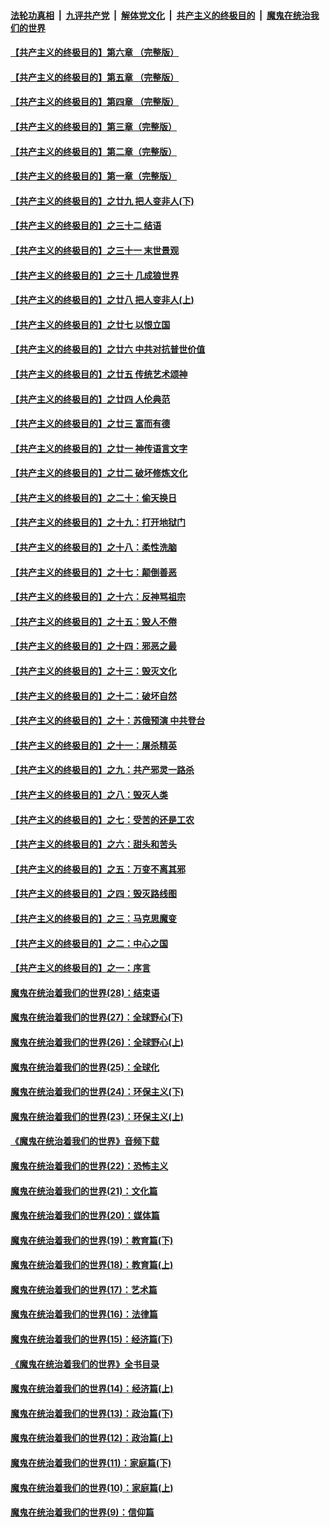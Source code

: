 ####  [法轮功真相](../../../../basic/blob/master/README.md?t=04100130) &nbsp;|&nbsp; [九评共产党](../../../../9ping.md/blob/master/README.md?t=04100130) &nbsp;|&nbsp; [解体党文化](../../../../jtdwh.md/blob/master/README.md?t=04100130)  &nbsp;|&nbsp; [共产主义的终极目的](../../../../gczydzjmd.md/blob/master/README.md?t=04100130) &nbsp;|&nbsp; [魔鬼在统治我们的世界](../../../../mgztzwmdsj.md/blob/master/README.md?t=04100130) 

#### [【共产主义的终极目的】第六章 （完整版）](../pages/nsc422/n11428913.md?t=04100130) 

#### [【共产主义的终极目的】第五章 （完整版）](../pages/nsc422/n11428912.md?t=04100130) 

#### [【共产主义的终极目的】第四章 （完整版）](../pages/nsc422/n11428907.md?t=04100130) 

#### [【共产主义的终极目的】第三章（完整版）](../pages/nsc422/n11428848.md?t=04100130) 

#### [【共产主义的终极目的】第二章（完整版）](../pages/nsc422/n11428831.md?t=04100130) 

#### [【共产主义的终极目的】第一章（完整版）](../pages/nsc422/n11417651.md?t=04100130) 

#### [【共产主义的终极目的】之廿九 把人变非人(下)](../pages/nsc422/n11344140.md?t=04100130) 

#### [【共产主义的终极目的】之三十二 结语](../pages/nsc422/n11360535.md?t=04100130) 

#### [【共产主义的终极目的】之三十一 末世景观](../pages/nsc422/n11351129.md?t=04100130) 

#### [【共产主义的终极目的】之三十 几成狼世界](../pages/nsc422/n11348280.md?t=04100130) 

#### [【共产主义的终极目的】之廿八 把人变非人(上)](../pages/nsc422/n11340492.md?t=04100130) 

#### [【共产主义的终极目的】之廿七 以恨立国](../pages/nsc422/n11336944.md?t=04100130) 

#### [【共产主义的终极目的】之廿六 中共对抗普世价值](../pages/nsc422/n11324785.md?t=04100130) 

#### [【共产主义的终极目的】之廿五 传统艺术颂神](../pages/nsc422/n11296396.md?t=04100130) 

#### [【共产主义的终极目的】之廿四 人伦典范](../pages/nsc422/n11296397.md?t=04100130) 

#### [【共产主义的终极目的】之廿三 富而有德](../pages/nsc422/n11283598.md?t=04100130) 

#### [【共产主义的终极目的】之廿一 神传语言文字](../pages/nsc422/n11263265.md?t=04100130) 

#### [【共产主义的终极目的】之廿二 破坏修炼文化](../pages/nsc422/n11245728.md?t=04100130) 

#### [【共产主义的终极目的】之二十：偷天换日](../pages/nsc422/n11238846.md?t=04100130) 

#### [【共产主义的终极目的】之十九：打开地狱门](../pages/nsc422/n11206376.md?t=04100130) 

#### [【共产主义的终极目的】之十八：柔性洗脑](../pages/nsc422/n11199994.md?t=04100130) 

#### [【共产主义的终极目的】之十七：颠倒善恶](../pages/nsc422/n11179782.md?t=04100130) 

#### [【共产主义的终极目的】之十六：反神骂祖宗](../pages/nsc422/n11166798.md?t=04100130) 

#### [【共产主义的终极目的】之十五：毁人不倦](../pages/nsc422/n11166792.md?t=04100130) 

#### [【共产主义的终极目的】之十四：邪恶之最](../pages/nsc422/n11150249.md?t=04100130) 

#### [【共产主义的终极目的】之十三：毁灭文化](../pages/nsc422/n11135227.md?t=04100130) 

#### [【共产主义的终极目的】之十二：破坏自然](../pages/nsc422/n11135214.md?t=04100130) 

#### [【共产主义的终极目的】之十：苏俄预演 中共登台](../pages/nsc422/n11118424.md?t=04100130) 

#### [【共产主义的终极目的】之十一：屠杀精英](../pages/nsc422/n11118442.md?t=04100130) 

#### [【共产主义的终极目的】之九：共产邪灵一路杀](../pages/nsc422/n11114139.md?t=04100130) 

#### [【共产主义的终极目的】之八：毁灭人类](../pages/nsc422/n11108503.md?t=04100130) 

#### [【共产主义的终极目的】之七：受苦的还是工农](../pages/nsc422/n11101809.md?t=04100130) 

#### [【共产主义的终极目的】之六：甜头和苦头](../pages/nsc422/n11096971.md?t=04100130) 

#### [【共产主义的终极目的】之五：万变不离其邪](../pages/nsc422/n11091285.md?t=04100130) 

#### [【共产主义的终极目的】之四：毁灭路线图](../pages/nsc422/n11086284.md?t=04100130) 

#### [【共产主义的终极目的】之三：马克思魔变](../pages/nsc422/n11061941.md?t=04100130) 

#### [【共产主义的终极目的】之二：中心之国](../pages/nsc422/n11047728.md?t=04100130) 

#### [【共产主义的终极目的】之一：序言](../pages/nsc422/n11086077.md?t=04100130) 

#### [魔鬼在统治着我们的世界(28)：结束语](../pages/nsc422/n10936246.md?t=04100130) 

#### [魔鬼在统治着我们的世界(27)：全球野心(下)](../pages/nsc422/n10928319.md?t=04100130) 

#### [魔鬼在统治着我们的世界(26)：全球野心(上)](../pages/nsc422/n10900318.md?t=04100130) 

#### [魔鬼在统治着我们的世界(25)：全球化](../pages/nsc422/n10788205.md?t=04100130) 

#### [魔鬼在统治着我们的世界(24)：环保主义(下)](../pages/nsc422/n10695307.md?t=04100130) 

#### [魔鬼在统治着我们的世界(23)：环保主义(上)](../pages/nsc422/n10688613.md?t=04100130) 

#### [《魔鬼在统治着我们的世界》音频下载](../pages/nsc422/n10635553.md?t=04100130) 

#### [魔鬼在统治着我们的世界(22)：恐怖主义](../pages/nsc422/n10614727.md?t=04100130) 

#### [魔鬼在统治着我们的世界(21)：文化篇](../pages/nsc422/n10597706.md?t=04100130) 

#### [魔鬼在统治着我们的世界(20)：媒体篇](../pages/nsc422/n10586579.md?t=04100130) 

#### [魔鬼在统治着我们的世界(19)：教育篇(下)](../pages/nsc422/n10564808.md?t=04100130) 

#### [魔鬼在统治着我们的世界(18)：教育篇(上)](../pages/nsc422/n10526970.md?t=04100130) 

#### [魔鬼在统治着我们的世界(17)：艺术篇](../pages/nsc422/n10499093.md?t=04100130) 

#### [魔鬼在统治着我们的世界(16)：法律篇](../pages/nsc422/n10485969.md?t=04100130) 

#### [魔鬼在统治着我们的世界(15)：经济篇(下)](../pages/nsc422/n10469975.md?t=04100130) 

#### [《魔鬼在统治着我们的世界》全书目录](../pages/nsc422/n10464261.md?t=04100130) 

#### [魔鬼在统治着我们的世界(14)：经济篇(上)](../pages/nsc422/n10457370.md?t=04100130) 

#### [魔鬼在统治着我们的世界(13)：政治篇(下)](../pages/nsc422/n10448270.md?t=04100130) 

#### [魔鬼在统治着我们的世界(12)：政治篇(上)](../pages/nsc422/n10444576.md?t=04100130) 

#### [魔鬼在统治着我们的世界(11)：家庭篇(下)](../pages/nsc422/n10440961.md?t=04100130) 

#### [魔鬼在统治着我们的世界(10)：家庭篇(上)](../pages/nsc422/n10435448.md?t=04100130) 

#### [魔鬼在统治着我们的世界(9)：信仰篇](../pages/nsc422/n10432159.md?t=04100130) 


